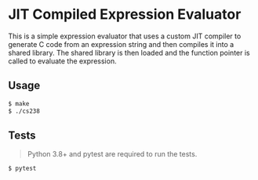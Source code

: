# JIT Compiled Expression Evaluator

This is a simple expression evaluator that uses a custom JIT compiler to generate C code from an expression string and then compiles it into a shared library. The shared library is then loaded and the function pointer is called to evaluate the expression.

## Usage

```bash
$ make
$ ./cs238
```

## Tests

> Python 3.8+ and pytest are required to run the tests.

```bash
$ pytest
```
